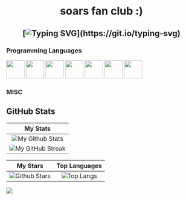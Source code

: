 <h1 align="center">
soars fan club :)

  
  <h2 align="center">
    
[![Typing SVG](https://readme-typing-svg.herokuapp.com?duration=3000&center=true&width=450&lines=SoarCheats;Common+W;Popular+In+Cheating+Community;Fuck+Anti+Cheats;Wanted+In+13+States;)](https://git.io/typing-svg)

### Programming Languages

<p>
  

<img width ='48px' src ='https://raw.githubusercontent.com/rahulbanerjee26/githubProfileReadmeGenerator/main/icons/c.svg'> </a>
<img width ='48px' src ='https://raw.githubusercontent.com/rahulbanerjee26/githubProfileReadmeGenerator/main/icons/csharp.svg'> </a>
<img width ='48px' src ='https://raw.githubusercontent.com/rahulbanerjee26/githubProfileReadmeGenerator/main/icons/css.svg'> </a>
<img width ='48px' src ='https://raw.githubusercontent.com/rahulbanerjee26/githubProfileReadmeGenerator/main/icons/html.svg'> </a>
<img width ='48px' src ='https://raw.githubusercontent.com/rahulbanerjee26/githubProfileReadmeGenerator/main/icons/cpp.svg'> </a>
<img width ='48px' src ='https://liwangqian.gallerycdn.vsassets.io/extensions/liwangqian/luacoderassist/2.3.9/1580910258253/Microsoft.VisualStudio.Services.Icons.Default'> </a>
<img width ='48px' src ='https://th.bing.com/th/id/R.ae785dbbbceb78d2c7503fd7df9fa75a?rik=zAM04VMfy8lpYQ&pid=ImgRaw&r=0'> </a>
</a>

### MISC

<p>

## GitHub Stats


|                                                                     My Stats                                                                     |
|:------------------------------------------------------------------------------------------------------------------------------------------------------:|
| ![My Github Stats](https://github-readme-stats.vercel.app/api?username=SoarCheats&show_icons=true&theme=algolia)              | 
| ![My GitHub Streak](https://github-readme-streak-stats.herokuapp.com/?user=SoarCheats&theme=algolia)                    | 
    

|                                                                                                      My Stars                                                                                                       |                                                           Top Languages                                                           |      
|:-------------------------------------------------------------------------------------------------------------------------------------------------------------------------------------------------------------------------:|:---------------------------------------------------------------------------------------------------------------------------------:|
| ![Github Stars](https://github-readme-stats.vercel.app/api?username=SoarCheats&show_icons=true&locale=en&count_private=true&hide_rank=true&custom_title=My%20GitHub%20Stats&disable_animations=false&theme=algolia)| ![Top Langs](https://github-readme-stats.vercel.app/api/top-langs/?username=SoarCheats&langs_count=8&theme=algolia)
	
![](https://komarev.com/ghpvc/?username=null3000&style=flat-square)
